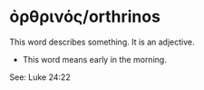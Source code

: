 # ὀρθρινός/orthrinos
This word describes something. It is an adjective.
* This word means early in the morning.

See: Luke 24:22
